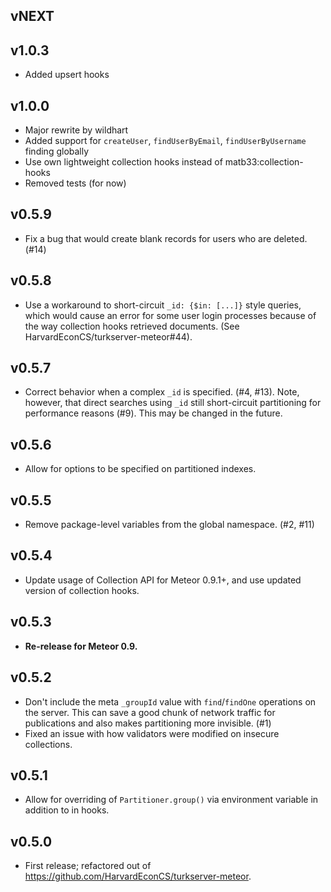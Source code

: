 ## vNEXT

## v1.0.3

* Added upsert hooks

## v1.0.0

* Major rewrite by wildhart
* Added support for `createUser`, `findUserByEmail`, `findUserByUsername` finding globally
* Use own lightweight collection hooks instead of matb33:collection-hooks
* Removed tests (for now)

## v0.5.9

* Fix a bug that would create blank records for users who are deleted. (#14) 

## v0.5.8 

* Use a workaround to short-circuit `_id: {$in: [...]}` style queries, which 
would cause an error for some user login processes because of the way 
collection hooks retrieved documents. (See HarvardEconCS/turkserver-meteor#44). 

## v0.5.7 

* Correct behavior when a complex `_id` is specified. (#4, #13). Note, 
  however, that direct searches using `_id` still short-circuit partitioning 
  for performance reasons (#9). This may be changed in the future.
     
## v0.5.6

* Allow for options to be specified on partitioned indexes.

## v0.5.5

* Remove package-level variables from the global namespace. (#2, #11)

## v0.5.4

* Update usage of Collection API for Meteor 0.9.1+, and use updated version of collection hooks.

## v0.5.3

* **Re-release for Meteor 0.9.**

## v0.5.2

* Don't include the meta `_groupId` value with `find`/`findOne` operations on the server. This can save a good chunk of network traffic for publications and also makes partitioning more invisible. (#1)
* Fixed an issue with how validators were modified on insecure collections.

## v0.5.1

* Allow for overriding of `Partitioner.group()` via environment variable in addition to in hooks.

## v0.5.0

* First release; refactored out of https://github.com/HarvardEconCS/turkserver-meteor.
